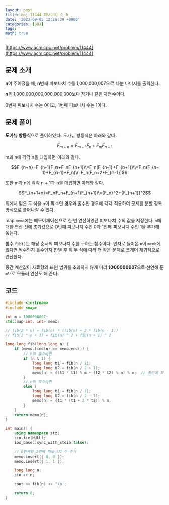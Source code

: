 ```yaml
---
layout: post
title: boj-11444 피보나치 수 6
date: '2023-09-05 12:29:39 +0900'
categories: [BOJ]
tags:
math: true
---
```


[https://www.acmicpc.net/problem/11444](https://www.acmicpc.net/problem/11444)

## 문제 소개

**n**이 주어졌을 때, **n**번째 피보나치 수를 1,000,000,007으로 나눈 나머지를 출력한다.

**n**은 1,000,000,000,000,000,000보다 작거나 같은 자연수이다.

0번째 피보나치 수는 0이고, 1번째 피보나치 수는 1이다.

## 문제 풀이

**도가뉴 항등식**으로 풀이하였다. 도가뉴 항등식은 아래와 같다.

$$F_{m+n}=F_{m-1}F_n+F_mF_{n+1}$$

m과 n에 각각 n을 대입하면 아래와 같다.

$$F_{n+n}=F_{n-1}F_n+F_nF_{n+1}\\=F_n(F_{n-1}+F_{n+1})\\=F_n(F_{n-1}+F_{n-1}+F_n)\\=F_n(F_n+2*F_{n-1})$$

또한 m과 n에 각각 n + 1과 n을 대입하면 아래와 같다.

$$F_{n+1+n}=F_nF_n+F_{n+1}F_{n+1}\\={F_n}^2+{F_{n+1}}^2$$

위에서 얻은 두 식을 n이 짝수인 경우와 홀수인 경우에 각각 적용하여 문제를 분할 정복 방식으로 풀어나갈 수 있다.

map `memo`에는 메모이제이션으로 한 번 연산하였던 피보나치 수의 값을 저장한다. `n`에 대한 연산 전에 초기값으로 0번째 피보나치 수인 0과 1번째 피보나치 수인 1을 추가해 놓는다.

함수 `fib()`는 해당 순서의 피보나치 수를 구하는 함수이다. 인자로 들어온 `n`이 `memo`에 없다면 짝수인지 홀수인지 판별 후 위 두 식에 따라 더 작은 문제로 쪼개어 재귀적으로 연산한다.

중간 계산값이 자료형의 표현 범위를 초과하지 않게 미리 **1000000007**으로 선언해 둔 `m`으로 모듈러 연산도 해 준다.

## 코드

```cpp
#include <iostream>
#include <map>

int m = 1000000007;
std::map<int, int> memo;

// fib(2 * n) = fib(n) * (fib(n) + 2 * fib(n - 1))
// fib(2 * n + 1) = fib(n) ^ 2 + fib(n + 1) ^ 2

long long fib(long long n) {
	if (memo.find(n) == memo.end()) {
        // n이 홀수라면
		if (n & 1) {
			long long t1 = fib(n / 2);
			long long t2 = fib(n / 2 + 1);
			memo[n] = ((t1 * t1) % m + (t2 * t2) % m) % m;  // 중간에 모듈러 연산을 해 주자
		}
        // n이 짝수라면
		else {
			long long t1 = fib(n / 2);
			long long t2 = fib(n / 2 - 1);
			memo[n] = (t1 * (t1 + 2 * t2)) % m;
		}
	}
	return memo[n];
}

int main() {
	using namespace std;
	cin.tie(NULL);
	ios_base::sync_with_stdio(false);

    // 0번째와 1번째 피보나치 수 추가
	memo.insert({ 0, 0 });
	memo.insert({ 1, 1 });

	long long n;
	cin >> n;

	cout << fib(n) << '\n';

	return 0;
}
```
